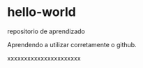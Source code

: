 # hello-world
repositorio de aprendizado

Aprendendo a utilizar corretamente o github.



xxxxxxxxxxxxxxxxxxxxxx
